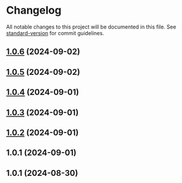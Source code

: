 # Changelog

All notable changes to this project will be documented in this file. See [standard-version](https://github.com/conventional-changelog/standard-version) for commit guidelines.

## [1.0.6](https://github.com/maemreyo/i18n-types-gen/compare/v1.0.5...v1.0.6) (2024-09-02)



## [1.0.5](https://github.com/maemreyo/i18n-types-gen/compare/v1.0.4...v1.0.5) (2024-09-02)



## [1.0.4](https://github.com/maemreyo/i18n-types-gen/compare/v1.0.3...v1.0.4) (2024-09-01)



## [1.0.3](https://github.com/maemreyo/i18n-types-gen/compare/v1.0.2...v1.0.3) (2024-09-01)

## [1.0.2](https://github.com/maemreyo/i18n-types-gen/compare/v1.0.1...v1.0.2) (2024-09-01)

## 1.0.1 (2024-09-01)

## 1.0.1 (2024-08-30)
